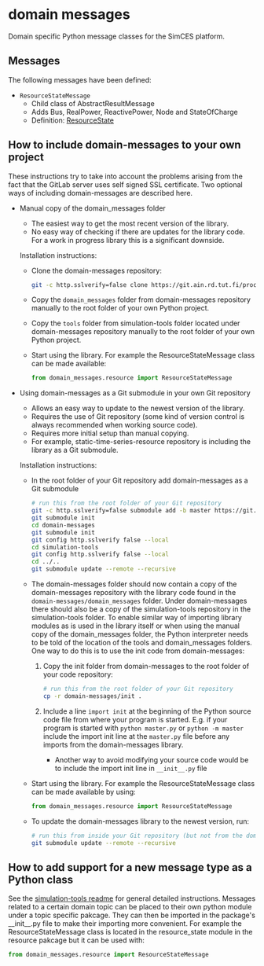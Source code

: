 # domain messages

Domain specific Python message classes for the SimCES platform.

## Messages

The following messages have been defined:

- `ResourceStateMessage`
    - Child class of AbstractResultMessage
    - Adds Bus, RealPower, ReactivePower, Node and StateOfCharge
    - Definition: [ResourceState](https://wiki.eduuni.fi/display/tuniSimCES/ResourceState)
    
## How to include domain-messages to your own project

These instructions try to take into account the problems arising from the fact that the GitLab server uses self signed SSL certificate. Two optional ways of including domain-messages are described here.

- Manual copy of the domain\_messages folder

    - The easiest way to get the most recent version of the library.
    - No easy way of checking if there are updates for the library code. For a work in progress library this is a significant downside.

    Installation instructions:
    - Clone the domain-messages repository:

        ```bash
        git -c http.sslverify=false clone https://git.ain.rd.tut.fi/procemplus/domain-messages.git
        ```

    - Copy the `domain_messages` folder from domain-messages repository manually to the root folder of your own Python project.
    - Copy the `tools` folder from simulation-tools folder located under domain-messages repository manually to the root folder of your own Python project.
    - Start using the library. For example the ResourceStateMessage class can be made available:

       ```python
       from domain_messages.resource import ResourceStateMessage
       ```

- Using domain-messages as a Git submodule in your own Git repository
    - Allows an easy way to update to the newest version of the library.
    - Requires the use of Git repository (some kind of version control is always recommended when working source code).
    - Requires more initial setup than manual copying.
    - For example, static-time-series-resource repository is including the library as a Git submodule.

    Installation instructions:
    - In the root folder of your Git repository add domain-messages as a Git submodule

        ```bash
        # run this from the root folder of your Git repository
        git -c http.sslverify=false submodule add -b master https://git.ain.rd.tut.fi/procemplus/domain-messages.git
        git submodule init
        cd domain-messages
        git submodule init
        git config http.sslverify false --local
        cd simulation-tools
        git config http.sslverify false --local
        cd ../..
        git submodule update --remote --recursive
        ```

    - The domain-messages folder should now contain a copy of the domain-messages repository with the library code found in the `domain-messages/domain_messages` folder. Under domain-messages there should also be a copy of the simulation-tools repository in the simulation-tools folder. To enable similar way of importing library modules as is used in the library itself or when using the manual copy of the domain_messages folder, the Python interpreter needs to be told of the location of the tools and domain_messages folders. One way to do this is to use the init code from domain-messages:
        1. Copy the init folder from domain-messages to the root folder of your code repository:

            ```bash
            # run this from the root folder of your Git repository
            cp -r domain-messages/init .
            ```

        2. Include a line `import init` at the beginning of the Python source code file from where your program is started. E.g. if your program is started with `python master.py` or `python -m master` include the import init line at the `master.py` file before any imports from the domain-messages library.
            - Another way to avoid modifying your source code would be to include the import init line in `__init__.py` file
    - Start using the library. For example the ResourceStateMessage class can be made available by using:

       ```python
       from domain_messages.resource import ResourceStateMessage 
       ```

    - To update the domain-messages library to the newest version, run:

        ```bash
        # run this from inside your Git repository (but not from the domain-messages folder)
        git submodule update --remote --recursive
        ```

## How to add support for a new message type as a Python class

See the [simulation-tools readme](simulation-tools/README.md)
for general detailed instructions. Messages related to a certain domain topic can be placed to their own python module under a topic specific pakcage. They can then be imported in the package's \_\_init\_\_.py file to make their importing more convenient. For example the ResourceStateMessage class is located in the resource\_state module in the resource pakcage but it can be used with:

```python
from domain_messages.resource import ResourceStateMessage
```    